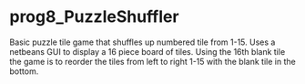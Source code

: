 # prog8_PuzzleShuffler
Basic puzzle tile game that shuffles up numbered tile from 1-15. Uses a netbeans GUI to display a 16 piece board of tiles. Using the 16th blank tile the game is to reorder the tiles from left to right 1-15 with the blank tile in the bottom.

